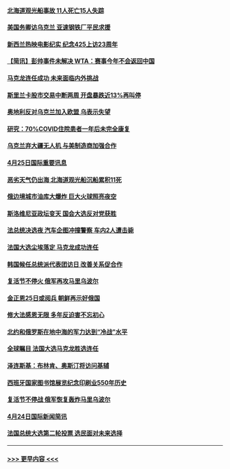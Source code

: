#### [北海道观光船事故 11人死亡15人失踪](../pages/prog202/a103409647.md?t=04260301) 
#### [美国务卿访乌克兰 亚速钢铁厂平民求援](../pages/prog202/a103409683.md?t=04260301) 
#### [新西兰热映电影纪实 纪念425上访23周年](../pages/prog202/a103409599.md?t=04260301) 
#### [【简讯】彭帅事件未解决 WTA：赛事今年不会返回中国](../pages/prog202/a103409651.md?t=04260301) 
#### [马克龙连任成功 未来面临内外挑战](../pages/prog202/a103409730.md?t=04260301) 
#### [斯里兰卡股市交易中断两周 开盘暴跌近13%再叫停](../pages/prog202/a103409627.md?t=04260301) 
#### [奥地利反对乌克兰加入欧盟 乌表示失望](../pages/prog202/a103409479.md?t=04260301) 
#### [研究：70%COVID住院患者一年后未完全康复](../pages/prog202/a103409456.md?t=04260301) 
#### [乌克兰弃大疆无人机 与美制造商加强合作](../pages/prog202/a103409435.md?t=04260301) 
#### [4月25日国际重要讯息](../pages/prog202/a103409355.md?t=04260301) 
#### [恶劣天气仍出海 北海道观光船沉船累积11死](../pages/prog202/a103409303.md?t=04260301) 
#### [俄边境城市油库大爆炸 巨大火球照亮夜空](../pages/prog202/a103409294.md?t=04260301) 
#### [斯洛维尼亚政坛变天 国会大选反对党获胜](../pages/prog202/a103409285.md?t=04260301) 
#### [法总统决选夜 汽车企图冲撞警察 车内2人遭击毙](../pages/prog202/a103409239.md?t=04260301) 
#### [法国大选尘埃落定 马克龙成功连任](../pages/prog202/a103409096.md?t=04260301) 
#### [韩国候任总统派代表团访日 改善关系促合作](../pages/prog202/a103409088.md?t=04260301) 
#### [复活节不停火 俄军再攻马里乌波尔](../pages/prog202/a103409086.md?t=04260301) 
#### [金正恩25日或阅兵 朝鲜再示好俄国](../pages/prog202/a103409090.md?t=04260301) 
#### [修大法感恩无限 多年反迫害不忘初心](../pages/prog202/a103409052.md?t=04260301) 
#### [北约和俄罗斯在地中海的军力达到“冷战”水平](../pages/prog202/a103409034.md?t=04260301) 
#### [全球瞩目 法国大选马克龙胜选连任](../pages/prog202/a103409032.md?t=04260301) 
#### [泽连斯基：布林肯、奥斯汀将访问基辅](../pages/prog202/a103409004.md?t=04260301) 
#### [西班牙国家图书馆展览纪念印刷业550年历史](../pages/prog202/a103408868.md?t=04260301) 
#### [复活节不停战 俄军恢复轰炸马里乌波尔](../pages/prog202/a103408883.md?t=04260301) 
#### [4月24日国际新闻简讯](../pages/prog202/a103408850.md?t=04260301) 
#### [法国总统大选第二轮投票 选民面对未来选择](../pages/prog202/a103408837.md?t=04260301) 

----
#### [ >>> 更早内容 <<< ](../indexes/prog202-earlier.md)
